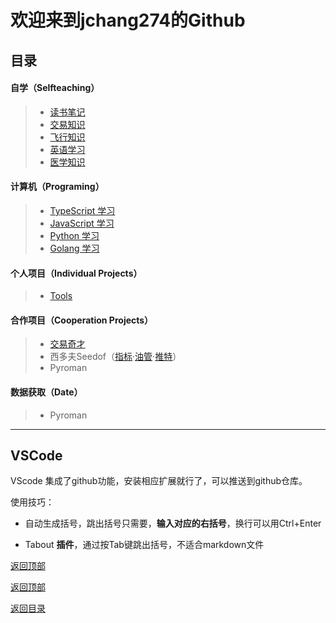 # 欢迎来到jchang274的Github

## 目录

#### 自学（Selfteaching）

>* [读书笔记](/ReadingNotes/)
>* [交易知识](/Trade-Learning/)
>* [飞行知识](/Aviation-Learning/)
>* [英语学习](/EN-Learning/)
>* [医学知识](/MED-Learning/)

#### 计算机（Programing）

>* [TypeScript 学习](/TS-Learning/)
>* [JavaScript 学习](/JS-Learning/)
>* [Python 学习](/PY-Learning/)
>* [Golang 学习](/GO-Learning/)

#### 个人项目（Individual Projects）

>* [Tools](/ComputerTools/)

#### 合作项目（Cooperation Projects）

>* [交易奇才](https://marketwizards.cn/)
>* 西多夫Seedof（[指标](https://www.trading-logic.com/wiki/trading-indicator.html)·[油管](https://www.youtube.com/channel/UCb8NhaAmTLU5uwKE_jfttCg)·[推特]()）
>* Pyroman

#### 数据获取（Date）
>* Pyroman

---

## VSCode

VScode 集成了github功能，安装相应扩展就行了，可以推送到github仓库。

使用技巧：

* 自动生成括号，跳出括号只需要，**输入对应的右括号**，换行可以用Ctrl+Enter
  
* Tabout **插件**，通过按Tab键跳出括号，不适合markdown文件

[返回顶部](#目录)

[返回顶部](#目录)

[返回目录](#目录)